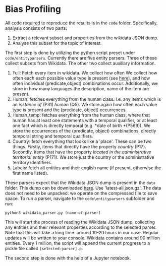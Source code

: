 # Bias Profiling

All code required to reproduce the results is in the `code` folder.  Specifically, analysis consists of two parts:

1. Extract a relevant subset and properties from the wikidata JSON dump.
2. Analyse this subset for the topic of interest.

The first step is done by utilizing the python script preset under `code/entityparsers`. Currently there are five entity parsers. Three of these collect subsets from Wikidata. The other two collect auxillary information.

1. Full: Fetch every item in wikidata. We collect how often We collect how often each each possible value type is present (see [here](https://www.wikidata.org/wiki/Help:Wikidata_datamodel/)), and how often individual (predicate,object) combinations occur. Additionally, we store in how many languages the description, name of the item are present.
2. Human: fetches everything from the human class. I.e. any items which is an *instance of* (P31) *human* (Q5). We store again how often each value type is present and the (predicate, object) occurrences.
3. Human_temp: fetches everything from the human class, where that human has at least one statements with a temporal qualifier, or at least one fact which is directly temporal (e.g. *date of birth *(P569)).  We store the occurrences of the (predicate, object) combinations, directly temporal string and temporal qualifiers.
4. Country: fetch everything that looks like a 'place'. These can be two things. Firstly, items that directly have the property *country* (P17). Secondly, items that have the property *located in the administrative territorial entity* (P171). We store just the country or the administrative territory identifiers.
5. Labels: fetch all entities and their english name (if present, otherwise the first name listed).

These parsers expect that the Wikidata JSON dump is present in the `data` folder. This dump can be downloaded [here](https://dumps.wikimedia.org/wikidatawiki/entities/). Use 'latest-all.json.gz'. The data does not need to be unpacked: we operate on the compressed file to save space. To run a parser, navigate to the `code\entityparsers` subfolder and run:

```
python3 wikidata_parser.py [name-of-parser]
```

This will start the process of reading the Wikidata JSON dump, collecting any entities and their relevant properties according to the selected parser. Note that this will take a long time: around 10-20 hours in our case. Regular updates will be written to your console. Wikidata contains around 90 million entities. Every 1 million, the script will append the current progress to a pickle file called `[selected-parser].p`.  

The second step is done with the help of a Jupyter notebook. 